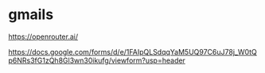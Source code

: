 # gmails
https://openrouter.ai/

https://docs.google.com/forms/d/e/1FAIpQLSdqqYaM5UQ97C6uJ78j_W0tQp6NRs3fG1zQh8Gl3wn30ikufg/viewform?usp=header
